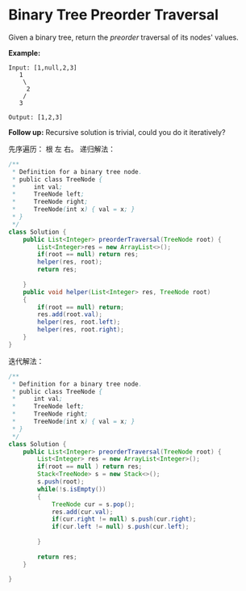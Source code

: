 # Binary Tree Preorder Traversal

Given a binary tree, return the _preorder_ traversal of its nodes' values.

**Example:**

```text
Input: [1,null,2,3]
   1
    \
     2
    /
   3

Output: [1,2,3]
```

**Follow up:** Recursive solution is trivial, could you do it iteratively?

先序遍历： 根 左 右。 递归解法：

```java
/**
 * Definition for a binary tree node.
 * public class TreeNode {
 *     int val;
 *     TreeNode left;
 *     TreeNode right;
 *     TreeNode(int x) { val = x; }
 * }
 */
class Solution {
    public List<Integer> preorderTraversal(TreeNode root) {
        List<Integer>res = new ArrayList<>();
        if(root == null) return res;
        helper(res, root);
        return res;
        
    }
    public void helper(List<Integer> res, TreeNode root)
    {
        if(root == null) return;
        res.add(root.val);
        helper(res, root.left);
        helper(res, root.right);
    }
}
```

迭代解法：

```java
/**
 * Definition for a binary tree node.
 * public class TreeNode {
 *     int val;
 *     TreeNode left;
 *     TreeNode right;
 *     TreeNode(int x) { val = x; }
 * }
 */
class Solution {
    public List<Integer> preorderTraversal(TreeNode root) {
        List<Integer> res = new ArrayList<Integer>();
        if(root == null ) return res;
        Stack<TreeNode> s = new Stack<>();
        s.push(root);
        while(!s.isEmpty())
        {
            TreeNode cur = s.pop();
            res.add(cur.val);
            if(cur.right != null) s.push(cur.right);
            if(cur.left != null) s.push(cur.left);
            
        }
        
        return res;
    }
    
}
```

